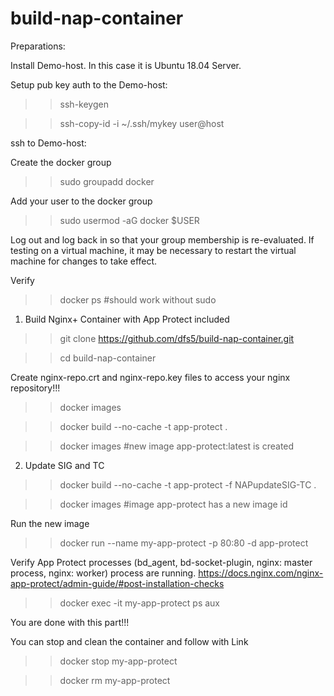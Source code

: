 # build-nap-container

Preparations:

Install Demo-host. In this case it is Ubuntu 18.04 Server.

Setup pub key auth to the Demo-host:

>> ssh-keygen

>> ssh-copy-id -i ~/.ssh/mykey user@host


ssh to Demo-host:

Create the docker group

>> sudo groupadd docker

Add your user to the docker group

>> sudo usermod -aG docker $USER

Log out and log back in so that your group membership is re-evaluated.
If testing on a virtual machine, it may be necessary to restart the virtual machine for changes to take effect.

Verify

>> docker ps      #should work without sudo

1. Build Nginx+ Container with App Protect included

>> git clone https://github.com/dfs5/build-nap-container.git

>> cd build-nap-container

Create nginx-repo.crt and nginx-repo.key files to access your nginx repository!!! 

>> docker images

>> docker build --no-cache -t app-protect .

>> docker images     #new image app-protect:latest is created

2. Update SIG and TC

>> docker build --no-cache -t app-protect -f NAPupdateSIG-TC .

>> docker images      #image app-protect has a new image id

Run the new image

>> docker run --name my-app-protect -p 80:80 -d app-protect

Verify App Protect processes (bd_agent, bd-socket-plugin, nginx: master process, nginx: worker) process are running. https://docs.nginx.com/nginx-app-protect/admin-guide/#post-installation-checks

>> docker exec -it my-app-protect ps aux

You are done with this part!!!

You can stop and clean the container and follow with Link

>> docker stop my-app-protect

>> docker rm my-app-protect
